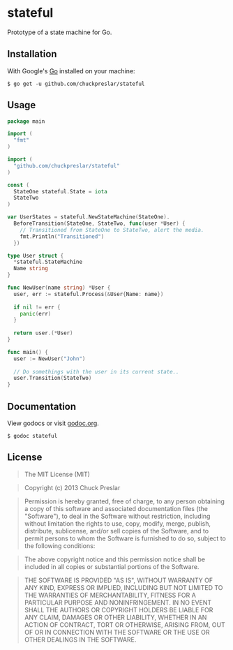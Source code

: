 # stateful

Prototype of a state machine for Go.


## Installation

With Google's [Go](http://www.golang.org) installed on your machine:

    $ go get -u github.com/chuckpreslar/stateful

## Usage


```go
package main

import (
  "fmt"
)

import (
  "github.com/chuckpreslar/stateful"
)

const (
  StateOne stateful.State = iota
  StateTwo
)

var UserStates = stateful.NewStateMachine(StateOne).
  BeforeTransition(StateOne, StateTwo, func(user *User) {
    // Transitioned from StateOne to StateTwo, alert the media.
    fmt.Println("Transitioned")
  })

type User struct {
  *stateful.StateMachine
  Name string
}

func NewUser(name string) *User {
  user, err := stateful.Process(&User{Name: name})
  
  if nil != err {
    panic(err)
  }
  
  return user.(*User)
}

func main() {
  user := NewUser("John")
  
  // Do somethings with the user in its current state..
  user.Transition(StateTwo)
}

```

## Documentation

View godocs or visit [godoc.org](http://godoc.org/github.com/chuckpreslar/stateful).

    $ godoc stateful
    
## License

> The MIT License (MIT)

> Copyright (c) 2013 Chuck Preslar

> Permission is hereby granted, free of charge, to any person obtaining a copy
> of this software and associated documentation files (the "Software"), to deal
> in the Software without restriction, including without limitation the rights
> to use, copy, modify, merge, publish, distribute, sublicense, and/or sell
> copies of the Software, and to permit persons to whom the Software is
> furnished to do so, subject to the following conditions:

> The above copyright notice and this permission notice shall be included in
> all copies or substantial portions of the Software.

> THE SOFTWARE IS PROVIDED "AS IS", WITHOUT WARRANTY OF ANY KIND, EXPRESS OR
> IMPLIED, INCLUDING BUT NOT LIMITED TO THE WARRANTIES OF MERCHANTABILITY,
> FITNESS FOR A PARTICULAR PURPOSE AND NONINFRINGEMENT. IN NO EVENT SHALL THE
> AUTHORS OR COPYRIGHT HOLDERS BE LIABLE FOR ANY CLAIM, DAMAGES OR OTHER
> LIABILITY, WHETHER IN AN ACTION OF CONTRACT, TORT OR OTHERWISE, ARISING FROM,
> OUT OF OR IN CONNECTION WITH THE SOFTWARE OR THE USE OR OTHER DEALINGS IN
> THE SOFTWARE.
